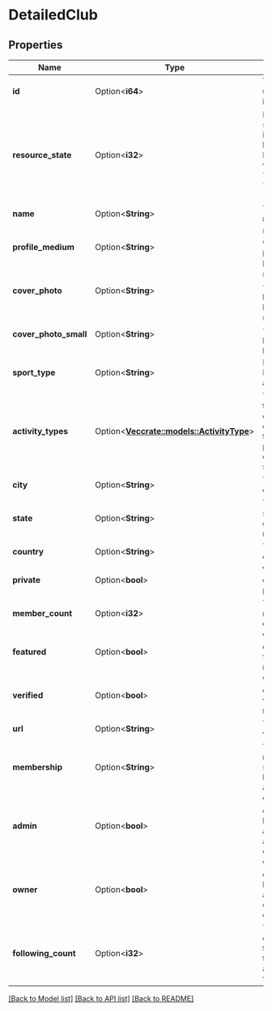 # DetailedClub

## Properties

Name | Type | Description | Notes
------------ | ------------- | ------------- | -------------
**id** | Option<**i64**> | The club's unique identifier. | [optional]
**resource_state** | Option<**i32**> | Resource state, indicates level of detail. Possible values: 1 -> \"meta\", 2 -> \"summary\", 3 -> \"detail\" | [optional]
**name** | Option<**String**> | The club's name. | [optional]
**profile_medium** | Option<**String**> | URL to a 60x60 pixel profile picture. | [optional]
**cover_photo** | Option<**String**> | URL to a ~1185x580 pixel cover photo. | [optional]
**cover_photo_small** | Option<**String**> | URL to a ~360x176  pixel cover photo. | [optional]
**sport_type** | Option<**String**> | Deprecated. Prefer to use activity_types. | [optional]
**activity_types** | Option<[**Vec<crate::models::ActivityType>**](ActivityType.md)> | The activity types that count for a club. This takes precedence over sport_type. | [optional]
**city** | Option<**String**> | The club's city. | [optional]
**state** | Option<**String**> | The club's state or geographical region. | [optional]
**country** | Option<**String**> | The club's country. | [optional]
**private** | Option<**bool**> | Whether the club is private. | [optional]
**member_count** | Option<**i32**> | The club's member count. | [optional]
**featured** | Option<**bool**> | Whether the club is featured or not. | [optional]
**verified** | Option<**bool**> | Whether the club is verified or not. | [optional]
**url** | Option<**String**> | The club's vanity URL. | [optional]
**membership** | Option<**String**> | The membership status of the logged-in athlete. | [optional]
**admin** | Option<**bool**> | Whether the currently logged-in athlete is an administrator of this club. | [optional]
**owner** | Option<**bool**> | Whether the currently logged-in athlete is the owner of this club. | [optional]
**following_count** | Option<**i32**> | The number of athletes in the club that the logged-in athlete follows. | [optional]

[[Back to Model list]](../README.md#documentation-for-models) [[Back to API list]](../README.md#documentation-for-api-endpoints) [[Back to README]](../README.md)


